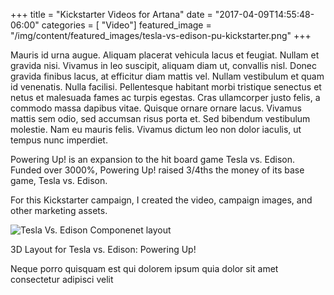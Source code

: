 +++
title = "Kickstarter Videos for Artana"
date = "2017-04-09T14:55:48-06:00"
categories = [ "Video"]
featured_image = "/img/content/featured_images/tesla-vs-edison-pu-kickstarter.png"
+++

Mauris id urna augue. Aliquam placerat vehicula lacus et feugiat. Nullam et gravida nisi. Vivamus in leo suscipit, aliquam diam ut, convallis nisl. Donec gravida finibus lacus, at efficitur diam mattis vel. Nullam vestibulum et quam id venenatis. Nulla facilisi. Pellentesque habitant morbi tristique senectus et netus et malesuada fames ac turpis egestas. Cras ullamcorper justo felis, a commodo massa dapibus vitae. Quisque ornare ornare lacus. Vivamus mattis sem odio, sed accumsan risus porta et. Sed bibendum vestibulum molestie. Nam eu mauris felis. Vivamus dictum leo non dolor iaculis, ut tempus nunc imperdiet.

Powering Up! is an expansion to the hit board game Tesla vs. Edison. Funded over 3000%, Powering Up! raised 3/4ths the money of its base game, Tesla vs. Edison. 

For this Kickstarter campaign, I created the video, campaign images, and other marketing assets.

<div class="post-media">
  <img src="/img/content/artana/tvepu-component-layout.jpg" alt="Tesla Vs. Edison Componenet layout">
  <p>3D Layout for Tesla vs. Edison: Powering Up!</p>
</div> 

Neque porro quisquam est qui dolorem
ipsum quia dolor sit amet consectetur
adipisci velit